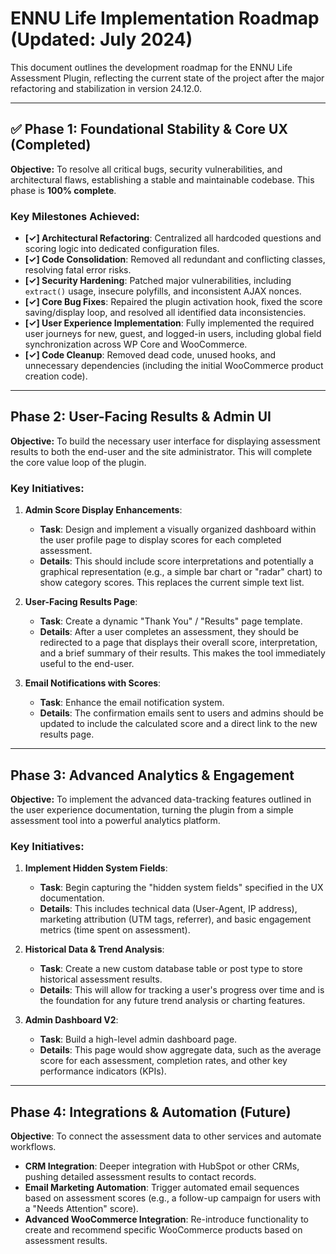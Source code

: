 # ENNU Life Implementation Roadmap (Updated: July 2024)

This document outlines the development roadmap for the ENNU Life Assessment Plugin, reflecting the current state of the project after the major refactoring and stabilization in version 24.12.0.

---

## ✅ Phase 1: Foundational Stability & Core UX (Completed)

**Objective:** To resolve all critical bugs, security vulnerabilities, and architectural flaws, establishing a stable and maintainable codebase. This phase is **100% complete**.

### Key Milestones Achieved:

-   **[✓] Architectural Refactoring**: Centralized all hardcoded questions and scoring logic into dedicated configuration files.
-   **[✓] Code Consolidation**: Removed all redundant and conflicting classes, resolving fatal error risks.
-   **[✓] Security Hardening**: Patched major vulnerabilities, including `extract()` usage, insecure polyfills, and inconsistent AJAX nonces.
-   **[✓] Core Bug Fixes**: Repaired the plugin activation hook, fixed the score saving/display loop, and resolved all identified data inconsistencies.
-   **[✓] User Experience Implementation**: Fully implemented the required user journeys for new, guest, and logged-in users, including global field synchronization across WP Core and WooCommerce.
-   **[✓] Code Cleanup**: Removed dead code, unused hooks, and unnecessary dependencies (including the initial WooCommerce product creation code).

---

## Phase 2: User-Facing Results & Admin UI

**Objective:** To build the necessary user interface for displaying assessment results to both the end-user and the site administrator. This will complete the core value loop of the plugin.

### Key Initiatives:

1.  **Admin Score Display Enhancements**:
    -   **Task**: Design and implement a visually organized dashboard within the user profile page to display scores for each completed assessment.
    -   **Details**: This should include score interpretations and potentially a graphical representation (e.g., a simple bar chart or "radar" chart) to show category scores. This replaces the current simple text list.

2.  **User-Facing Results Page**:
    -   **Task**: Create a dynamic "Thank You" / "Results" page template.
    -   **Details**: After a user completes an assessment, they should be redirected to a page that displays their overall score, interpretation, and a brief summary of their results. This makes the tool immediately useful to the end-user.

3.  **Email Notifications with Scores**:
    -   **Task**: Enhance the email notification system.
    -   **Details**: The confirmation emails sent to users and admins should be updated to include the calculated score and a direct link to the new results page.

---

## Phase 3: Advanced Analytics & Engagement

**Objective:** To implement the advanced data-tracking features outlined in the user experience documentation, turning the plugin from a simple assessment tool into a powerful analytics platform.

### Key Initiatives:

1.  **Implement Hidden System Fields**:
    -   **Task**: Begin capturing the "hidden system fields" specified in the UX documentation.
    -   **Details**: This includes technical data (User-Agent, IP address), marketing attribution (UTM tags, referrer), and basic engagement metrics (time spent on assessment).

2.  **Historical Data & Trend Analysis**:
    -   **Task**: Create a new custom database table or post type to store historical assessment results.
    -   **Details**: This will allow for tracking a user's progress over time and is the foundation for any future trend analysis or charting features.

3.  **Admin Dashboard V2**:
    -   **Task**: Build a high-level admin dashboard page.
    *   **Details**: This page would show aggregate data, such as the average score for each assessment, completion rates, and other key performance indicators (KPIs).

---

## Phase 4: Integrations & Automation (Future)

**Objective**: To connect the assessment data to other services and automate workflows.

-   **CRM Integration**: Deeper integration with HubSpot or other CRMs, pushing detailed assessment results to contact records.
-   **Email Marketing Automation**: Trigger automated email sequences based on assessment scores (e.g., a follow-up campaign for users with a "Needs Attention" score).
-   **Advanced WooCommerce Integration**: Re-introduce functionality to create and recommend specific WooCommerce products based on assessment results.

